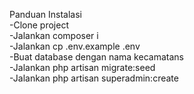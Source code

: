 Panduan Instalasi<br> 
-Clone project<br>
-Jalankan composer i<br>
-Jalankan cp .env.example .env<br>
-Buat database dengan nama kecamatans<br>
-Jalankan php artisan migrate:seed<br>
-Jalankan php artisan superadmin:create<br>
